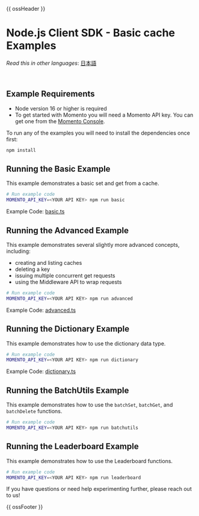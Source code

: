{{ ossHeader }}

# Node.js Client SDK - Basic cache Examples

_Read this in other languages_: [日本語](README.ja.md)

<br>

## Example Requirements

- Node version 16 or higher is required
- To get started with Momento you will need a Momento API key. You can get one from the [Momento Console](https://console.gomomento.com).

To run any of the examples you will need to install the dependencies once first:

```bash
npm install
```

## Running the Basic Example

This example demonstrates a basic set and get from a cache.

```bash
# Run example code
MOMENTO_API_KEY=<YOUR API KEY> npm run basic
```

Example Code: [basic.ts](basic.ts)

## Running the Advanced Example

This example demonstrates several slightly more advanced concepts, including:

* creating and listing caches
* deleting a key
* issuing multiple concurrent get requests
* using the Middleware API to wrap requests

```bash
# Run example code
MOMENTO_API_KEY=<YOUR API KEY> npm run advanced
```

Example Code: [advanced.ts](advanced.ts)

## Running the Dictionary Example

This example demonstrates how to use the dictionary data type.

```bash
# Run example code
MOMENTO_API_KEY=<YOUR API KEY> npm run dictionary
```

Example Code: [dictionary.ts](dictionary.ts)

## Running the BatchUtils Example

This example demonstrates how to use the `batchSet`, `batchGet`, and `batchDelete` functions.

```bash
# Run example code
MOMENTO_API_KEY=<YOUR API KEY> npm run batchutils
```

## Running the Leaderboard Example

This example demonstrates how to use the Leaderboard functions.

```bash
# Run example code
MOMENTO_API_KEY=<YOUR API KEY> npm run leaderboard
```

If you have questions or need help experimenting further, please reach out to us!

{{ ossFooter }}
